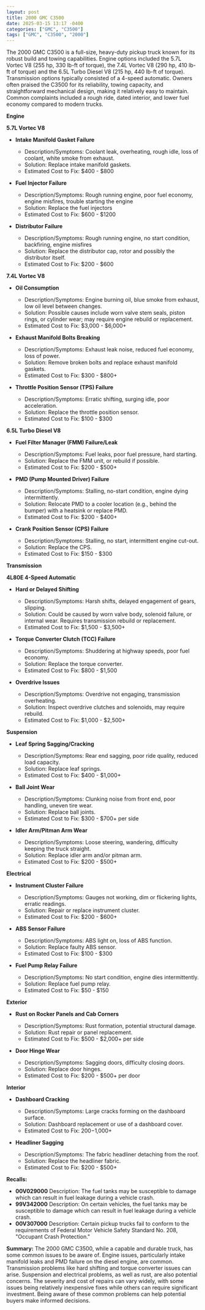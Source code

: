 ```yaml
---
layout: post
title: 2000 GMC C3500
date: 2025-03-15 13:17 -0400
categories: ["GMC", "C3500"]
tags: ["GMC", "C3500", "2000"]
---
```

The 2000 GMC C3500 is a full-size, heavy-duty pickup truck known for its robust build and towing capabilities. Engine options included the 5.7L Vortec V8 (255 hp, 330 lb-ft of torque), the 7.4L Vortec V8 (290 hp, 410 lb-ft of torque) and the 6.5L Turbo Diesel V8 (215 hp, 440 lb-ft of torque). Transmission options typically consisted of a 4-speed automatic. Owners often praised the C3500 for its reliability, towing capacity, and straightforward mechanical design, making it relatively easy to maintain. Common complaints included a rough ride, dated interior, and lower fuel economy compared to modern trucks.

**Engine**

**5.7L Vortec V8**

*   **Intake Manifold Gasket Failure**
    *   Description/Symptoms: Coolant leak, overheating, rough idle, loss of coolant, white smoke from exhaust.
    *   Solution: Replace intake manifold gaskets.
    *   Estimated Cost to Fix: $400 - $800

*   **Fuel Injector Failure**
    *   Description/Symptoms: Rough running engine, poor fuel economy, engine misfires, trouble starting the engine
    *   Solution: Replace the fuel injectors
    *   Estimated Cost to Fix: $600 - $1200

*   **Distributor Failure**
    *   Description/Symptoms: Rough running engine, no start condition, backfiring, engine misfires
    *   Solution: Replace the distributor cap, rotor and possibly the distributor itself.
    *   Estimated Cost to Fix: $200 - $600

**7.4L Vortec V8**

*   **Oil Consumption**
    * Description/Symptoms: Engine burning oil, blue smoke from exhaust, low oil level between changes.
    * Solution: Possible causes include worn valve stem seals, piston rings, or cylinder wear; may require engine rebuild or replacement.
    * Estimated Cost to Fix: $3,000 - $6,000+

*   **Exhaust Manifold Bolts Breaking**
    *   Description/Symptoms: Exhaust leak noise, reduced fuel economy, loss of power.
    *   Solution: Remove broken bolts and replace exhaust manifold gaskets.
    *   Estimated Cost to Fix: $300 - $800+

*   **Throttle Position Sensor (TPS) Failure**
    *   Description/Symptoms: Erratic shifting, surging idle, poor acceleration.
    *   Solution: Replace the throttle position sensor.
    *   Estimated Cost to Fix: $100 - $300

**6.5L Turbo Diesel V8**

*   **Fuel Filter Manager (FMM) Failure/Leak**
    *   Description/Symptoms: Fuel leaks, poor fuel pressure, hard starting.
    *   Solution: Replace the FMM unit, or rebuild if possible.
    *   Estimated Cost to Fix: $200 - $500+

*   **PMD (Pump Mounted Driver) Failure**
    *   Description/Symptoms: Stalling, no-start condition, engine dying intermittently.
    *   Solution: Relocate PMD to a cooler location (e.g., behind the bumper) with a heatsink or replace PMD.
    *   Estimated Cost to Fix: $200 - $400+

*   **Crank Position Sensor (CPS) Failure**
    *   Description/Symptoms: Stalling, no start, intermittent engine cut-out.
    *   Solution: Replace the CPS.
    *   Estimated Cost to Fix: $150 - $300

**Transmission**

**4L80E 4-Speed Automatic**

*   **Hard or Delayed Shifting**
    *   Description/Symptoms: Harsh shifts, delayed engagement of gears, slipping.
    *   Solution: Could be caused by worn valve body, solenoid failure, or internal wear. Requires transmission rebuild or replacement.
    *   Estimated Cost to Fix: $1,500 - $3,500+

*   **Torque Converter Clutch (TCC) Failure**
    *   Description/Symptoms: Shuddering at highway speeds, poor fuel economy.
    *   Solution: Replace the torque converter.
    *   Estimated Cost to Fix: $800 - $1,500

*   **Overdrive Issues**
    *   Description/Symptoms: Overdrive not engaging, transmission overheating.
    *   Solution: Inspect overdrive clutches and solenoids, may require rebuild.
    *   Estimated Cost to Fix: $1,000 - $2,500+

**Suspension**

*   **Leaf Spring Sagging/Cracking**
    *   Description/Symptoms: Rear end sagging, poor ride quality, reduced load capacity.
    *   Solution: Replace leaf springs.
    *   Estimated Cost to Fix: $400 - $1,000+

*   **Ball Joint Wear**
    *   Description/Symptoms: Clunking noise from front end, poor handling, uneven tire wear.
    *   Solution: Replace ball joints.
    *   Estimated Cost to Fix: $300 - $700+ per side

*   **Idler Arm/Pitman Arm Wear**
    *   Description/Symptoms: Loose steering, wandering, difficulty keeping the truck straight.
    *   Solution: Replace idler arm and/or pitman arm.
    *   Estimated Cost to Fix: $200 - $500+

**Electrical**

*   **Instrument Cluster Failure**
    *   Description/Symptoms: Gauges not working, dim or flickering lights, erratic readings.
    *   Solution: Repair or replace instrument cluster.
    *   Estimated Cost to Fix: $200 - $600+

*   **ABS Sensor Failure**
    *   Description/Symptoms: ABS light on, loss of ABS function.
    *   Solution: Replace faulty ABS sensor.
    *   Estimated Cost to Fix: $100 - $300

*   **Fuel Pump Relay Failure**
    *   Description/Symptoms: No start condition, engine dies intermittently.
    *   Solution: Replace fuel pump relay.
    *   Estimated Cost to Fix: $50 - $150

**Exterior**

*   **Rust on Rocker Panels and Cab Corners**
    *   Description/Symptoms: Rust formation, potential structural damage.
    *   Solution: Rust repair or panel replacement.
    *   Estimated Cost to Fix: $500 - $2,000+ per side

*   **Door Hinge Wear**
    *   Description/Symptoms: Sagging doors, difficulty closing doors.
    *   Solution: Replace door hinges.
    *   Estimated Cost to Fix: $200 - $500+ per door

**Interior**

*   **Dashboard Cracking**
    *   Description/Symptoms: Large cracks forming on the dashboard surface.
    *   Solution: Dashboard replacement or use of a dashboard cover.
    *   Estimated Cost to Fix: $200-$1,000+

*   **Headliner Sagging**
    *   Description/Symptoms: The fabric headliner detaching from the roof.
    *   Solution: Replace the headliner fabric.
    *   Estimated Cost to Fix: $200 - $500+

**Recalls:**

*   **00V029000** Description: The fuel tanks may be susceptible to damage which can result in fuel leakage during a vehicle crash.
*   **99V342000** Description: On certain vehicles, the fuel tanks may be susceptible to damage which can result in fuel leakage during a vehicle crash.
*   **00V307000** Description: Certain pickup trucks fail to conform to the requirements of Federal Motor Vehicle Safety Standard No. 208, "Occupant Crash Protection."

**Summary:** The 2000 GMC C3500, while a capable and durable truck, has some common issues to be aware of. Engine issues, particularly intake manifold leaks and PMD failure on the diesel engine, are common. Transmission problems like hard shifting and torque converter issues can arise. Suspension and electrical problems, as well as rust, are also potential concerns. The severity and cost of repairs can vary widely, with some issues being relatively inexpensive fixes while others can require significant investment. Being aware of these common problems can help potential buyers make informed decisions.

